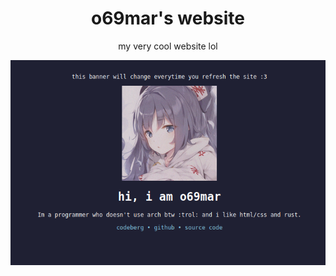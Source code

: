 <div align="center">
<h1>o69mar's website</h1>
<p>my very cool website lol</p>
<img src="./assets/websitess.png">
<img src="./assets/websitess_light.png
</div>
